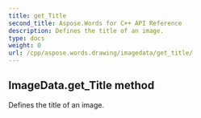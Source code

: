 ```yaml
---
title: get_Title
second_title: Aspose.Words for C++ API Reference
description: Defines the title of an image. 
type: docs
weight: 0
url: /cpp/aspose.words.drawing/imagedata/get_title/
---
```

## ImageData.get_Title method


Defines the title of an image. 

